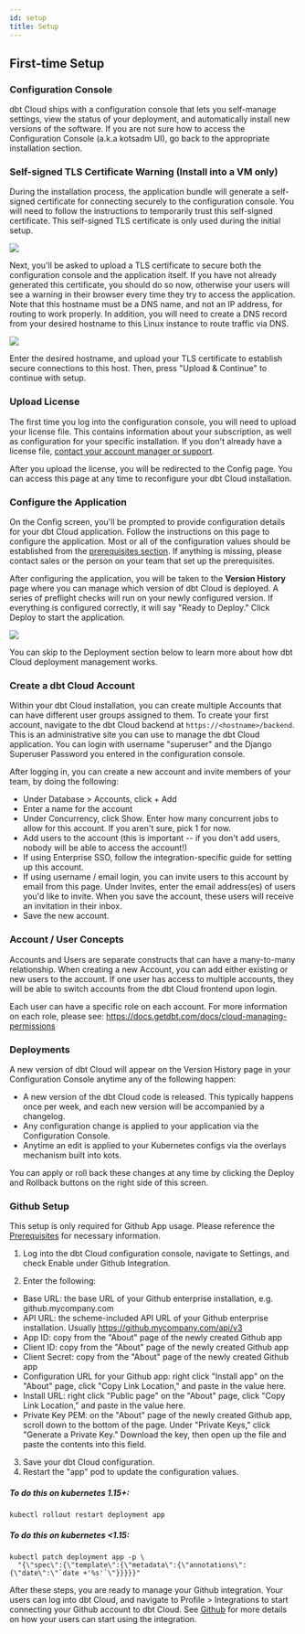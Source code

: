 ```yaml
---
id: setup
title: Setup
---
```


## First-time Setup

### Configuration Console

dbt Cloud ships with a configuration console that lets you self-manage settings, view the status of your deployment, and automatically install new versions of the software. If you are not sure how to access the Configuration Console (a.k.a kotsadm UI), go back to the appropriate installation section.

### Self-signed TLS Certificate Warning (Install into a VM only)

During the installation process, the application bundle will generate a self-signed certificate for connecting securely to the configuration console. You will need to follow the instructions to temporarily trust this self-signed certificate. This self-signed TLS certificate is only used during the initial setup.

<img src="/img/docs/dbt-cloud/on-premises/self-signed-cert.png" />

Next, you'll be asked to upload a TLS certificate to secure both the configuration console and the application itself. If you have not already generated this certificate, you should do so now, otherwise your users will see a warning in their browser every time they try to access the application. Note that this hostname must be a DNS name, and not an IP address, for routing to work properly. In addition, you will need to create a DNS record from your desired hostname to this Linux instance to route traffic via DNS.

<img src="/img/docs/dbt-cloud/on-premises/tls.png" />

Enter the desired hostname, and upload your TLS certificate to establish secure connections to this host. Then, press "Upload & Continue" to continue with setup.

### Upload License

The first time you log into the configuration console, you will need to upload your license file. This contains information about your subscription, as well as configuration for your specific installation. If you don't already have a license file, [contact your account manager or support](mailto:support@getdbt.com).

After you upload the license, you will be redirected to the Config page. You can access this page at any time to reconfigure your dbt Cloud installation.

### Configure the Application

On the Config screen, you'll be prompted to provide configuration details for your dbt Cloud application. Follow the instructions on this page to configure the application. Most or all of the configuration values should be established from the [prerequisites section](/docs/dbt-cloud/on-premises/prerequisites). If anything is missing, please contact sales or the person on your team that set up the prerequisites.

After configuring the application, you will be taken to the **Version History** page where you can manage which version of dbt Cloud is deployed. A series of preflight checks will run on your newly configured version. If everything is configured correctly, it will say "Ready to Deploy." Click Deploy to start the application.

<img src="/img/docs/dbt-cloud/on-premises/version-history.png" />

You can skip to the Deployment section below to learn more about how dbt Cloud deployment management works.

### Create a dbt Cloud Account

Within your dbt Cloud installation, you can create multiple Accounts that can have different user groups assigned to them. To create your first account, navigate to the dbt Cloud backend at `https://<hostname>/backend`. This is an administrative site you can use to manage the dbt Cloud application. You can login with username "superuser" and the Django Superuser Password you entered in the configuration console.

After logging in, you can create a new account and invite members of your team, by doing the following:

- Under Database > Accounts, click + Add
- Enter a name for the account
- Under Concurrency, click Show. Enter how many concurrent jobs to allow for this account. If you aren't sure, pick 1 for now.
- Add users to the account (this is important -- if you don't add users, nobody will be able to access the account!)
- If using Enterprise SSO, follow the integration-specific guide for setting up this account.
- If using username / email login, you can invite users to this account by email from this page. Under Invites, enter the email address(es) of users you'd like to invite. When you save the account, these users will receive an invitation in their inbox.
- Save the new account.

### Account / User Concepts

Accounts and Users are separate constructs that can have a many-to-many relationship. When creating a new Account, you can add either existing or new users to the account. If one user has access to multiple accounts, they will be able to switch accounts from the dbt Cloud frontend upon login.

Each user can have a specific role on each account. For more information on each role, please see: https://docs.getdbt.com/docs/cloud-managing-permissions

### Deployments

A new version of dbt Cloud will appear on the Version History page in your Configuration Console anytime any of the following happen:

- A new version of the dbt Cloud code is released. This typically happens once per week, and each new version will be accompanied by a changelog.
- Any configuration change is applied to your application via the Configuration Console.
- Anytime an edit is applied to your Kubernetes configs via the overlays mechanism built into kots.

You can apply or roll back these changes at any time by clicking the Deploy and Rollback buttons on the right side of this screen.

### Github Setup

This setup is only required for Github App usage. Please reference the [Prerequisites](dbt-cloud/on-premises/prerequisites#github) for necessary information. 

1. Log into the dbt Cloud configuration console, navigate to Settings, and check Enable under Github Integration.

2. Enter the following:

- Base URL: the base URL of your Github enterprise installation, e.g. github.mycompany.com
- API URL: the scheme-included API URL of your Github enterprise installation. Usually https://github.mycompany.com/api/v3
- App ID: copy from the "About" page of the newly created Github app
- Client ID: copy from the "About" page of the newly created Github app
- Client Secret: copy from the "About" page of the newly created Github app
- Configuration URL for your Github app: right click "Install app" on the "About" page, click "Copy Link Location," and paste in the value here.
- Install URL: right click "Public page" on the "About" page, click "Copy Link Location," and paste in the value here.
- Private Key PEM: on the "About" page of the newly created Github app, scroll down to the bottom of the page. Under "Private Keys," click "Generate a Private Key." Download the key, then open up the file and paste the contents into this field.

3. Save your dbt Cloud configuration.
4. Restart the "app" pod to update the configuration values.
##### To do this on kubernetes 1.15+:
```
kubectl rollout restart deployment app
```
##### To do this on kubernetes <1.15:
```
kubectl patch deployment app -p \
  "{\"spec\":{\"template\":{\"metadata\":{\"annotations\":{\"date\":\"`date +'%s'`\"}}}}}"
```

After these steps, you are ready to manage your Github integration. Your users can log into dbt Cloud, and navigate to Profile > Integrations to start connecting your Github account to dbt Cloud. See [Github](https://docs.getdbt.com/docs/cloud-installing-the-github-application) for more details on how your users can start using the integration.
